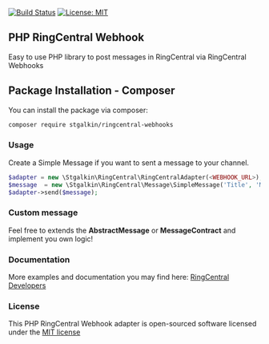 [![Build Status](https://travis-ci.org/stgalkin/ringcentral-webhooks.svg?branch=master)](https://travis-ci.org/stgalkin/ringcentral-webhooks)
[![License: MIT](https://img.shields.io/badge/License-MIT-yellow.svg)](https://opensource.org/licenses/MIT)



## PHP RingCentral Webhook

Easy to use PHP library to post messages in RingCentral via RingCentral Webhooks

## Package Installation - Composer

You can install the package via composer:

```bash
composer require stgalkin/ringcentral-webhooks
```

### Usage
Create a Simple Message if you want to sent a message to your channel.

```php
$adapter = new \Stgalkin\RingCentral\RingCentralAdapter(<WEBHOOK_URL>);
$message  = new \Stgalkin\RingCentral\Message\SimpleMessage('Title', 'Message');
$adapter->send($message);
```

### Custom message
Feel free to extends the **AbstractMessage** or **MessageContract** and implement you own logic!

### Documentation
More examples and documentation you may find here: [RingCentral Developers](https://developers.ringcentral.com/guide/team-messaging/manual/webhooks)

### License

This PHP RingCentral Webhook adapter is open-sourced software licensed under the [MIT license](http://opensource.org/licenses/MIT)
